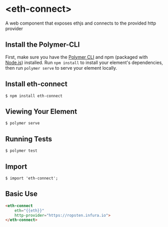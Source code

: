 # \<eth-connect\>

A web component that exposes ethjs and connects to the provided http provider

## Install the Polymer-CLI

First, make sure you have the [Polymer CLI](https://www.npmjs.com/package/polymer-cli) and npm (packaged with [Node.js](https://nodejs.org)) installed. Run `npm install` to install your element's dependencies, then run `polymer serve` to serve your element locally.

## Install eth-connect

```
$ npm install eth-connect
```

## Viewing Your Element

```
$ polymer serve
```

## Running Tests

```
$ polymer test
```
## Import

```
$ import 'eth-connect';
```

## Basic Use

```html
<eth-connect  
    eth="{{eth}}"
    http-provider="https://ropsten.infura.io">
</eth-connect>
```